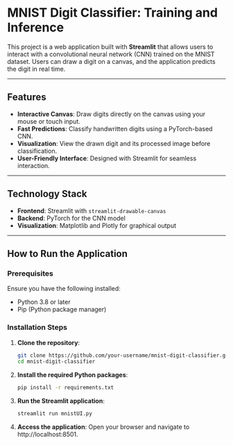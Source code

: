 # MNIST Digit Classifier: Training and Inference

This project is a web application built with **Streamlit** that allows users to interact with a convolutional neural network (CNN) trained on the MNIST dataset. Users can draw a digit on a canvas, and the application predicts the digit in real time.

---

## Features

- **Interactive Canvas**: Draw digits directly on the canvas using your mouse or touch input.
- **Fast Predictions**: Classify handwritten digits using a PyTorch-based CNN.
- **Visualization**: View the drawn digit and its processed image before classification.
- **User-Friendly Interface**: Designed with Streamlit for seamless interaction.

---

## Technology Stack

- **Frontend**: Streamlit with `streamlit-drawable-canvas`
- **Backend**: PyTorch for the CNN model
- **Visualization**: Matplotlib and Plotly for graphical output

---

## How to Run the Application

### Prerequisites

Ensure you have the following installed:
- Python 3.8 or later
- Pip (Python package manager)

### Installation Steps

1. **Clone the repository**:
   ```bash
   git clone https://github.com/your-username/mnist-digit-classifier.git
   cd mnist-digit-classifier

2. **Install the required Python packages**:
   ```bash
   pip install -r requirements.txt

3. **Run the Streamlit application**:
   ```bash
   streamlit run mnistUI.py

3. **Access the application**:
   Open your browser and navigate to http://localhost:8501.

